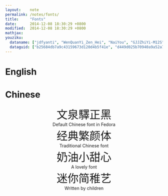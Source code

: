 ```yaml
---
layout:    note
permalink: /notes/fonts/
title:     "Fonts"
date:      2014-12-08 18:30:29 +0800
modified:  2014-12-08 18:30:29 +0800
mathjax:
youziku:
  dataname: ["jdfyanti", "WenQuanYi_Zen_Hei", "NaiYou", "GJJZhiYi-M12S"]
  dataguid: ["b25684db7a9c43159673d120d4b5f41e", "d449d025b70940a9a52a7473419a33cb", "f33752d7ffd240859faa03605e80493d", "9a5729f674bf4152901458cc47381666"]
---
```


<style>
dl {
  text-indent: 0;
  text-align: center;
}
dl dt {
  font-size:250%
}
dl dd {
  margin: 0;
}
</style>

# English


# Chinese

<dl>
  <dt class="WenQuanYi_Zen_Hei">文泉驛正黑</dt>
  <dd>Default Chinese font in Fedora</dd>
  <dt class="jdfyanti">经典繁颜体</dt>
  <dd>Traditional Chinese font</dd>
  <dt class="NaiYou">奶油小甜心</dt>
  <dd>A lovely font</dd>
  <dt class="GJJZhiYi-M12S">迷你简稚艺</dt>
  <dd>Written by children</dd>
</dl>
